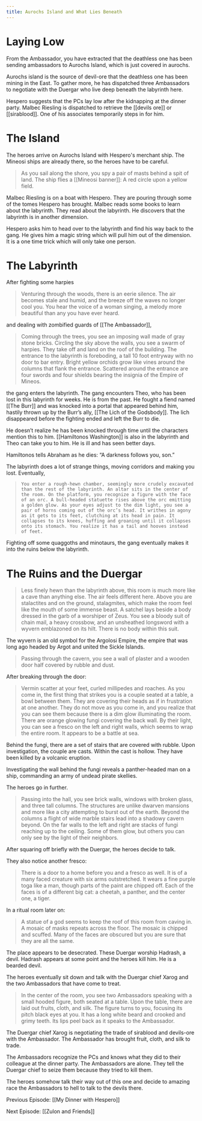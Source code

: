 ```yaml
---
title: Aurochs Island and What Lies Beneath
---
```


# Laying Low

From the Ambassador, you have extracted that the deathless one has been sending ambassadors to Aurochs Island, which is just covered in aurochs.

Aurochs island is the source of devil-ore that the deathless one has been mining in the East. To gather more, he has dispatched three Ambassadors to negotiate with the Duergar who live deep beneath the labyrinth here.

Hespero suggests that the PCs lay low after the kidnapping at the dinner party. Malbec Riesling is dispatched to retrieve the [[devils ore]] or [[sirablood]]. One of his associates temporarily steps in for him.

# The Island

The heroes arrive on Aurochs Island with Hespero's merchant ship. The Mineosi ships are already there, so the heroes have to be careful. 

> As you sail along the shore, you spy a pair of masts behind a spit of land. The ship flies a [[Mineosi banner]]: A red circle upon a yellow field.

Malbec Riesling is on a boat with Hespero. They are pouring through some of the tomes Hespero has brought. Malbec reads some books to learn about the labyrinth. They read about the labyrinth. He discovers that the labyrinth is in another dimension.  

Hespero asks him to head over to the labyrinth and find his way back to the gang. He gives him a magic string which will pull him out of the dimension. It is a one time trick which will only take one person. 

# The Labyrinth

After fighting some harpies 

> Venturing through the woods, there is an eerie silence. The air becomes stale and humid, and the breeze off the waves no longer cool you. You hear the voice of a woman singing, a melody more beautiful than any you have ever heard.

and dealing with zombified guards of [[The Ambassador]], 

> Coming through the trees, you see an imposing wall made of gray stone bricks. Circling the sky above the walls, you see a swarm of harpies. They take off and land on the roof of the building. The entrance to the labyrinth is foreboding, a tall 10 foot entryway with no door to bar entry. Bright yellow orchids grow like vines around the columns that flank the entrance. Scattered around the entrance are four swords and four shields bearing the insignia of the Empire of Mineos.

the gang enters the labyrinth. The gang encounters Theo, who has been lost in this labyrinth for weeks. He is from the past. He fought a fiend named [[The Burr]] and was knocked into a portal that appeared behind him, hastily thrown up by the Burr’s ally, [[The Lich of the Godsbody]]. The lich disappeared before the fighting ended and left the Burr to die.  

He doesn’t realize he has been knocked through time until the characters mention this to him. [[Hamiltonos Washington]] is also in the labyrinth and Theo can take you to him. He is ill and has seen better days. 

Hamiltonos tells Abraham as he dies: “A darkness follows you, son.”

The labyrinth does a lot of strange things, moving corridors and making you lost. Eventually,

>     You enter a rough-hewn chamber, seemingly more crudely excavated than the rest of the labyrinth. An altar sits in the center of the room. On the platform, you recognize a figure with the face of an orc. A bull-headed statuette rises above the orc emitting a golden glow. As your eyes adjust to the dim light, you see a pair of horns coming out of the orc’s head. It writhes in agony as it gets to its feet, clutching at its head in pain. It collapses to its knees, huffing and groaning until it collapses onto its stomach. You realize it has a tail and hooves instead of feet.

Fighting off some quaggoths and minotaurs, the gang eventually makes it into the ruins below the labyrinth. 

# The Ruins and the Duergar

>  Less finely hewn than the labyrinth above, this room is much more like a cave than anything else. The air feels different here. Above you are stalactites and on the ground, stalagmites, which make the room feel like the mouth of some immense beast. A satchel lays beside a body dressed in the garb of a worshiper of Zeus. You see a bloody suit of chain mail, a heavy crossbow, and an unsheathed longsword with a wyvern emblazoned on its hilt. There is no body within this suit.


The wyvern is an old symbol for the Argolosi Empire, the empire that was long ago headed by Argot and united the Sickle Islands.

> Passing through the cavern, you see a wall of plaster and a wooden door half covered by rubble and dust.

After breaking through the door: 

> Vermin scatter at your feet, curled millipedes and roaches. As you come in, the first thing that strikes you is a couple seated at a table, a bowl between them. They are covering their heads as if in frustration at one another. They do not move as you come in, and you realize that you can see them because there is a dim glow illuminating the room. There are orange glowing fungi covering the back wall. By their light, you can see a fresco on the left and right walls, which seems to wrap the entire room. It appears to be a battle at sea.

Behind the fungi, there are a set of stairs that are covered with rubble. Upon investigation, the couple are casts. Within the cast is hollow. They have been killed by a volcanic eruption. 

Investigating the wall behind the fungi reveals a panther-headed man on a ship, commanding an army of undead pirate skellies.

The heroes go in further.

> Passing into the hall, you see brick walls, windows with broken glass, and three tall columns. The structures are unlike dwarven mansions and more like a city attempting to burst out of the earth. Beyond the columns a flight of wide marble stairs lead into a shadowy cavern beyond. On the far walls to the left and right are stacks of fungi reaching up to the ceiling. Some of them glow, but others you can only see by the light of their neighbors.

After squaring off briefly with the Duergar, the heroes decide to talk. 

They also notice another fresco: 

> There is a door to a home before you and a fresco as well. It is of a many faced creature with six arms outstretched. It wears a fine purple toga like a man, though parts of the paint are chipped off. Each of the faces is of a different big cat: a cheetah, a panther, and the center one, a tiger.

In a ritual room later on: 

>  A statue of a god seems to keep the roof of this room from caving in. A mosaic of masks repeats across the floor. The mosaic is chipped and scuffed. Many of the faces are obscured but you are sure that they are all the same.

The place appears to be desecrated. These Duergar worship Hadrash, a devil. Hadrash appears at some point and the heroes kill him. He is a bearded devil. 

The heroes eventually sit down and talk with the Duergar chief Xarog and the two Ambassadors that have come to treat. 

> In the center of the room, you see two Ambassadors speaking with a small hooded figure, both seated at a table. Upon the table, there are laid out fruits, cloth, and silk. The figure turns to you, focusing its pitch black eyes at you. It has a long white beard and crooked and grimy teeth. Its lips peel back as it speaks to the Ambassador.

The Duergar chief Xarog is negotiating the trade of sirablood and devils-ore with the Ambassador. The Ambassador has brought fruit, cloth, and silk to trade.

The Ambassadors recognize the PCs and knows what they did to their colleague at the dinner party. The Ambassadors are alone. They tell the Duergar chief to seize them because they tried to kill them.

The heroes somehow talk their way out of this one and decide to amazing race the Ambassadors to hell to talk to the devils there. 

Previous Episode: [[My Dinner with Hespero]]

Next Episode: [[Zulon and Friends]]